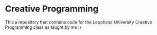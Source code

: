 # Creative Programming

This a repository that contains code for the Leuphana University Creative Programming class as taught by me :)
